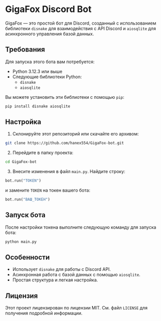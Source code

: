 # GigaFox Discord Bot

GigaFox — это простой бот для Discord, созданный с использованием библиотеки `disnake` для взаимодействия с API Discord и `aiosqlite` для асинхронного управления базой данных.

## Требования

Для запуска этого бота вам потребуется:

- Python 3.12.3 или выше
- Следующие библиотеки Python:
  - `disnake`
  - `aiosqlite`

Вы можете установить эти библиотеки с помощью `pip`:

```bash
pip install disnake aiosqlite
```

## Настройка

1. Склонируйте этот репозиторий или скачайте его архивом:

```bash
git clone https://github.com/hanex554/GigaFox-bot.git
```

2. Перейдите в папку проекта:

```bash
cd GigaFox-bot
```

3. Внесите изменения в файл `main.py`. Найдите строку:

```python
bot.run("TOKEN")
```

и замените `TOKEN` на токен вашего бота:

```python
bot.run("ВАШ_ТОКЕН")
```

## Запуск бота

После настройки токена выполните следующую команду для запуска бота:

```bash
python main.py
```

## Особенности

- Использует `disnake` для работы с Discord API.
- Асинхронная работа с базой данных с помощью `aiosqlite`.
- Простая структура и легкая настройка.

## Лицензия

Этот проект лицензирован по лицензии MIT. См. файл `LICENSE` для получения подробной информации.
